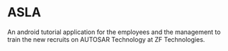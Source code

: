 # ASLA
An android tutorial application for the employees and the management to train the new recruits on AUTOSAR Technology at ZF Technologies.
